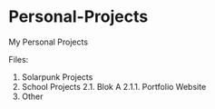 # Personal-Projects
My Personal Projects

Files:
1. Solarpunk Projects
2. School Projects
   2.1. Blok A
     2.1.1. Portfolio Website
3. Other
